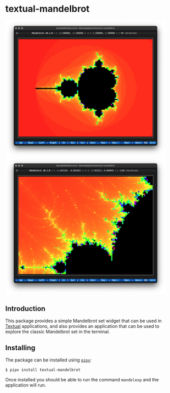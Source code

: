 # textual-mandelbrot

![mandelexp in action](https://raw.githubusercontent.com/davep/textual-mandelbrot/main/img/mandelexp01.png)
![mandelexp in action](https://raw.githubusercontent.com/davep/textual-mandelbrot/main/img/mandelexp02.png)

## Introduction

This package provides a simple Mandelbrot set widget that can be used in
[Textual](https://textual.textualize.io/) applications, and also provides an
application that can be used to explore the classic Mandelbrot set in the
terminal.

## Installing

The package can be installed using [`pipx`](https://pypa.github.io/pipx/):

```sh
$ pipx install textual-mandelbrot
```

Once installed you should be able to run the command `mandelexp` and the
application will run.

[//]: # (README.md ends here)
